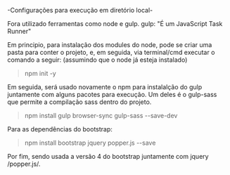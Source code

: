 -Configurações para execução em diretório local-

Fora utilizado ferramentas como node e gulp. 
gulp: "É um JavaScript Task Runner"

Em principio, para instalação dos modules do node, pode se criar uma pasta para conter o projeto, e, em seguida, via terminal/cmd executar o comando a seguir: (assumindo que o node já esteja instalado)

>npm init -y

Em seguida, será usado novamente o npm para instalalção do gulp juntamente com alguns pacotes para execução. Um deles é o gulp-sass que permite a compilação sass dentro do projeto.

>npm install gulp browser-sync gulp-sass --save-dev

Para as dependências do bootstrap:

>npm install bootstrap jquery popper.js --save

Por fim, sendo usada a versão 4 do bootstrap juntamente com jquery /popper.js/. 

